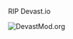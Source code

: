 RIP Devast.io


![DevastMod.org](https://raw.githubusercontent.com/DevastMod/DevastMod.github.io/main/img/DevastMod_banned.png)
